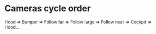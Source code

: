 # Cameras cycle order

Hood => Bumper => Follow far => Follow large => Follow near => Cockpit => Hood...